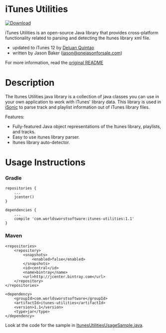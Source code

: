 iTunes Utilities
================

[ ![Download](https://api.bintray.com/packages/deluan/maven/itunes-utilities/images/download.svg) ](https://bintray.com/deluan/maven/itunes-utilities/_latestVersion)

iTunes Utilities is an open-source Java library that provides cross-platform functionality related to parsing and
detecting the Itunes library xml file.

* updated to iTunes 12 by [Deluan Quintao](http://techbeats.deluan.com)
* written by Jason Baker ([jason@onejasonforsale.com](mailto:jason@onejasonforsale.com))

For more information, read the [original README](https://github.com/codercowboy/iTunesUtilities/blob/master/README.md)

Description
===========

The Itunes Utilities java library is a collection of java classes you can use in your own application to work with
iTunes' library data. This library is used in [iSonic](https://github.com/deluan/iSonic) to parse track and playlist
information out of iTunes library files.

Features:
* Fully-featured Java object representations of the Itunes library, playlists, and tracks.
* Easy to use itunes library parser.
* Itunes library auto-detector.

Usage Instructions
==================

### Gradle
```
repositories {
    ...
    jcenter()
}

dependencies {
    ...
    compile 'com.worldsworstsoftware:itunes-utilities:1.1'
}
```

### Maven
```
<repositories>
    <repository>
        <snapshots>
            <enabled>false</enabled>
        </snapshots>
        <id>central</id>
        <name>bintray</name>
        <url>http://jcenter.bintray.com</url>
    </repository>
</repositories>

<dependency>
    <groupId>com.worldsworstsoftware</groupId>
    <artifactId>itunes-utilities</artifactId>
    <version>1.1</version>
    <type>jar</type>
</dependency>
```

Look at the code for the sample in [ItunesUtilitiesUsageSample.java](https://github.com/deluan/iTunesUtilities/blob/master/src/test/java/com/worldsworstsoftware/sample/ItunesUtilitiesUsageSample.java).
